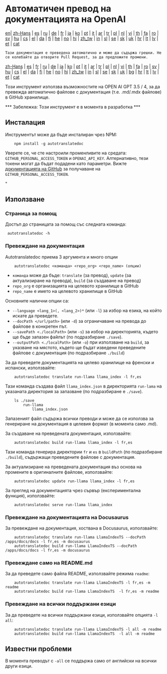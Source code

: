 
# Автоматичен превод на документацията на OpenAI

[en](../README.md)| [zh-Hans](/i18n/README_zh-Hans.md) | [es](/i18n/README_es.md) | [ru](/i18n/README_ru.md) | [de](/i18n/README_de.md) | [fr](/i18n/README_fr.md) | [ja](/i18n/README_ja.md) | [ko](/i18n/README_ko.md) | [pt](/i18n/README_pt.md) | [it](/i18n/README_it.md) | [ar](/i18n/README_ar.md) | [tr](/i18n/README_tr.md) | [pl](/i18n/README_pl.md) | [nl](/i18n/README_nl.md) | [vi](/i18n/README_vi.md) | [th](/i18n/README_th.md) | [fa](/i18n/README_fa.md) | [ro](/i18n/README_ro.md) | [sv](/i18n/README_sv.md) | [hu](/i18n/README_hu.md) | [cs](/i18n/README_cs.md) | [el](/i18n/README_el.md) | [da](/i18n/README_da.md) | [fi](/i18n/README_fi.md) | [he](/i18n/README_he.md) | [no](/i18n/README_no.md) | [hi](/i18n/README_hi.md) | [zh_tw](/i18n/README_zh_tw.md) | [in](/i18n/README_in.md) | [sl](/i18n/README_sl.md) | [se](/i18n/README_se.md) | [sk](/i18n/README_sk.md) | [uk](/i18n/README_uk.md) | [hr](/i18n/README_hr.md) | [lt](/i18n/README_lt.md) | [lv](/i18n/README_lv.md) | [et](/i18n/README_et.md) | [cat](/i18n/README_cat.md) 

```Тази документация е преведена автоматично и може да съдържа грешки. Не се колебайте да отворите Pull Request, за да предложите промени.```


 [zh-Hans](/i18n/README_zh-Hans.md) | [es](/i18n/README_es.md) |  [fr](/i18n/README_es.md) | [ru](/i18n/README_ru.md) | [de](/i18n/README_de.md) | [ja](/i18n/README_ja.md) | [ko](/i18n/README_ko.md) | [pt](/i18n/README_pt.md) | [it](/i18n/README_it.md) | [ar](/i18n/README_ar.md) | [tr](/i18n/README_tr.md) | [pl](/i18n/README_pl.md) | [nl](/i18n/README_nl.md) | [vi](/i18n/README_vi.md) | [th](/i18n/README_th.md) | [fa](/i18n/README_fa.md) | [ro](/i18n/README_ro.md) | [sv](/i18n/README_sv.md) | [hu](/i18n/README_hu.md) | [cs](/i18n/README_cs.md) | [el](/i18n/README_el.md) | [da](/i18n/README_da.md) | [fi](/i18n/README_fi.md) | [he](/i18n/README_he.md) | [no](/i18n/README_no.md) | [hi](/i18n/README_hi.md) | [zh_tw](/i18n/README_zh_tw.md) | [in](/i18n/README_in.md) | [sl](/i18n/README_sl.md) | [se](/i18n/README_se.md) | [sk](/i18n/README_sk.md) | [uk](/i18n/README_uk.md) | [bg](/i18n/README_bg.md) | [hr](/i18n/README_hr.md) | [lt](/i18n/README_lt.md) | [lv](/i18n/README_lv.md) | [et](/i18n/README_et.md) | [cat](/i18n/README_cat.md) 


Този инструмент използва възможностите на OPEN AI GPT 3.5 / 4, за да превежда автоматично файлове с документация (т.е. .md/.mdx файлове) в GitHub хранилище.

*** Забележка: Този инструмент е в момента в разработка ***


## Инсталация 

Инструментът може да бъде инсталиран чрез NPM:


```
    npm install -g autotranslatedoc
```

Уверете се, че сте настроили променливите на средата: `GITHUB_PERSONAL_ACCESS_TOKEN` и `OPENAI_API_KEY`. Алтернативно, тези токени могат да бъдат подадени като параметри. Вижте [документацията на GitHub](https://docs.github.com/en/github/authenticating-to-github/creating-a-personal-access-token) за получаване на `GITHUB_PERSONAL_ACCESS_TOKEN`.


 "
## Използване


### Страница за помощ
Достъп до страницата за помощ със следната команда:
```
 autotranslatedoc -h
```
### Превеждане на документация

Autotranslatedoc приема 3 аргумента и много опции

```
    autotranslatedoc <команда> <repo_org> <repo_name> (опции)
```

- ```команда``` може да бъде: ```translate``` (за превод), ```update``` (за актуализиране на превода), ```build``` (за създаване на превод)
- ```repo_org``` е организацията на целевото хранилище в GitHub
- ```repo_name``` е името на целевото хранилище в GitHub

Основните налични опции са:

- ```--language <lang_1>(, <lang_2>)*``` (или ```-l```) за избор на езика, на който искате да преведете.
- ```--docPath </url/path>``` (или ```-d```) за ограничаване на превода до файлове в конкретен път.
- ```--savePath <./localPath>``` (или ```-s```) за избор на директорията, където ще бъде запазен файлът (по подразбиране ```./save```).
- ```--outputPath <./localPath>``` (или ```-o```) при използване на ```build```, за указване на мястото, където ще бъдат изведени преведените файлове с документация (по подразбиране ```./build```)



За да преведете документацията на целево хранилище на френски и испански, използвайте:

```
    autotranslatedoc translate run-llama llama_index -l fr,es
```


Тази команда създава файл `llama_index.json` в директорията `run-lama` на указаната директория за запазване (по подразбиране е `./save`).
```
    ls ./save
        run-llama
            llama_index.json 
```
Запазеният файл съдържа всички преводи и може да се използва за генериране на документация в целевия формат (в момента само .md).

За създаване на преведената документация, използвайте:

```
    autotranslatedoc build run-llama llama_index -l fr,es
```


Тази команда генерира директории `fr` и `es` в `buildPath` (по подразбиране `./build`), съдържащи преведените файлове с документация.

За актуализиране на преведената документация въз основа на промените в оригиналните файлове, използвайте:

```
    autotranslatedoc update run-llama llama_index -l fr,es
```


За преглед на документацията чрез сървър (експериментална функция), използвайте:
```
    autotranslatedoc serve run-llama llama_index
```
### Превеждане на документацията на Docusaurus

За превеждане на документация, хоствана в Docusaurus, използвайте:

```
    autotranslatedoc translate run-llama LlamaIndexTS --docPath /apps/docs/docs -l fr,es -m docusaurus
    autotranslatedoc build run-llama LlamaIndexTS --docPath /apps/docs/docs -l fr,es -m docusaurus
```
### Превеждане само на README.md

За да преведете само файла README, използвайте режима `readme`:

```
    autotranslatedoc translate run-llama LlamaIndexTS -l fr,es -m readme
    autotranslatedoc build run-llama LlamaIndexTS  -l fr,es -m readme
```
### Превеждане на всички поддържани езици

За да преведете на всички поддържани езици, използвайте опцията `-l all`:

```
    autotranslatedoc translate run-llama LlamaIndexTS -l all -m readme
    autotranslatedoc build run-llama LlamaIndexTS  -l all -m readme
```
## Известни проблеми

В момента преводът с `-all` се поддържа само от английски на всички други езици.
